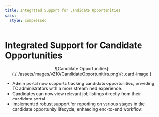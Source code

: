 ```yaml
---
title: Integrated Support for Candidate Opportunities
sass:
  style: compressed
---
```



<style>
.card-image-container {
  text-align: center;
}

.card-image {
  max-width: 100%;
  box-shadow: 0 2px 4px rgba(0, 0, 0, 0.1);
  border-radius: 8px;
}
</style>

# Integrated Support for Candidate Opportunities

<div class="card-image-container">
  ![Candidate Opportunities](./../assets/images/v210/CandidateOpportunities.png){: .card-image }
</div>

- Admin portal now supports tracking candidate opportunities, providing TC administrators with a more streamlined
  experience.
- Candidates can now view relevant job listings directly from their candidate portal.
- Implemented robust support for reporting on various stages in the candidate opportunity lifecycle, enhancing
  end-to-end workflow.

